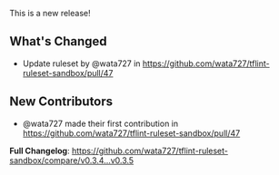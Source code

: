 This is a new release!

## What's Changed
* Update ruleset by @wata727 in https://github.com/wata727/tflint-ruleset-sandbox/pull/47

## New Contributors
* @wata727 made their first contribution in https://github.com/wata727/tflint-ruleset-sandbox/pull/47

**Full Changelog**: https://github.com/wata727/tflint-ruleset-sandbox/compare/v0.3.4...v0.3.5
